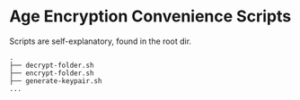 # Age Encryption Convenience Scripts

Scripts are self-explanatory, found in the root dir.

```
.
├── decrypt-folder.sh
├── encrypt-folder.sh
├── generate-keypair.sh
...
```

